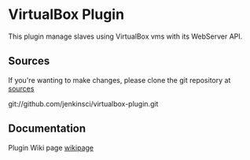 VirtualBox Plugin
=================

This plugin manage slaves using VirtualBox vms with its WebServer API.

Sources
-------

If you're wanting to make changes, please clone the git repository at [sources]

git://github.com/jenkinsci/virtualbox-plugin.git

Documentation
-------------

Plugin Wiki page [wikipage]


[ButlerImage]: http://jenkins-ci.org/sites/default/files/jenkins_logo.png
[website]: http://jenkins-ci.org
[wikipage]: https://wiki.jenkins-ci.org/display/JENKINS/VirtualBox+Plugin
[sources]: https://github.com/jenkinsci/virtualbox-plugin

